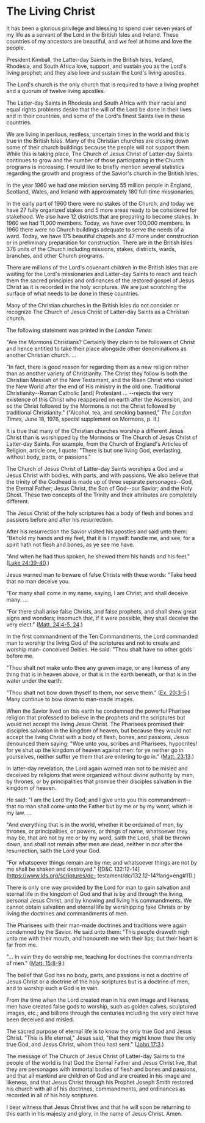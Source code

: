 # The Living Christ

It has been a glorious privilege and blessing to spend over seven years of my
life as a servant of the Lord in the British Isles and Ireland. These
countries of my ancestors are beautiful, and we feel at home and love the
people.

President Kimball, the Latter-day Saints in the British Isles, Ireland,
Rhodesia, and South Africa love, support, and sustain you as the Lord's living
prophet; and they also love and sustain the Lord's living apostles.

The Lord's church is the only church that is required to have a living prophet
and a quorum of twelve living apostles.

The Latter-day Saints in Rhodesia and South Africa with their racial and equal
rights problems desire that the will of the Lord be done in their lives and in
their countries, and some of the Lord's finest Saints live in these countries.

We are living in perilous, restless, uncertain times in the world and this is
true in the British Isles. Many of the Christian churches are closing down
some of their church buildings because the people will not support them. While
this is taking place, The Church of Jesus Christ of Latter-day Saints
continues to grow and the number of those participating in the Church programs
is increasing. I would like to briefly mention several statistics regarding
the growth and progress of the Savior's church in the British Isles.

In the year 1960 we had one mission serving 55 million people in England,
Scotland, Wales, and Ireland with approximately 180 full-time missionaries.

In the early part of 1960 there were no stakes of the Church, and today we
have 27 fully organized stakes and 5 more areas ready to be considered for
stakehood. We also have 12 districts that are preparing to become stakes. In
1960 we had 11,000 members. Today, we have over 100,000 members. In 1960 there
were no Church buildings adequate to serve the needs of a ward. Today, we have
175 beautiful chapels and 47 more under construction or in preliminary
preparation for construction. There are in the British Isles 376 units of the
Church including missions, stakes, districts, wards, branches, and other
Church programs.

There are millions of the Lord's covenant children in the British Isles that
are waiting for the Lord's missionaries and Latter-day Saints to reach and
teach them the sacred principles and ordinances of the restored gospel of
Jesus Christ as it is recorded in the holy scriptures. We are just scratching
the surface of what needs to be done in these countries.

Many of the Christian churches in the British Isles do not consider or
recognize The Church of Jesus Christ of Latter-day Saints as a Christian
church.

The following statement was printed in the _London Times:_

"Are the Mormons Christians? Certainly they claim to be followers of Christ
and hence entitled to take their place alongside other denominations as
another Christian church. ...

"In fact, there is good reason for regarding them as a new religion rather
than as another variety of Christianity. The Christ they follow is both the
Christian Messiah of the New Testament, and the Risen Christ who visited the
New World after the end of His ministry in the old one. Traditional
Christianity--Roman Catholic [and] Protestant ... --rejects the very existence
of this Christ who reappeared on earth after the Ascension, and so the Christ
followed by the Mormons is not the Christ followed by traditional
Christianity." ("Alcohol, tea, and smoking banned," _The London Times,_ June
18, 1976, special supplement on Mormons, p. II.)

It is true that many of the Christian churches worship a different Jesus
Christ than is worshipped by the Mormons or The Church of Jesus Christ of
Latter-day Saints. For example, from the Church of England's Articles of
Religion, article one, I quote: "There is but one living God, everlasting,
without body, parts, or passions."

The Church of Jesus Christ of Latter-day Saints worships a God and a Jesus
Christ with bodies, with parts, and with passions. We also believe that the
trinity of the Godhead is made up of three separate personages--God, the
Eternal Father; Jesus Christ, the Son of God--our Savior; and the Holy Ghost.
These two concepts of the Trinity and their attributes are completely
different.

The Jesus Christ of the holy scriptures has a body of flesh and bones and
passions before and after his resurrection.

After his resurrection the Savior visited his apostles and said unto them:
"Behold my hands and my feet, that it is I myself: handle me, and see; for a
spirit hath not flesh and bones, as ye see me have.

"And when he had thus spoken, he shewed them his hands and his feet." ([Luke
24:39-40](https://www.lds.org/scriptures/nt/luke/24.39-40?lang=eng#38).)

Jesus warned man to beware of false Christs with these words: "Take heed that
no man deceive you.

"For many shall come in my name, saying, I am Christ; and shall deceive many.
...

"For there shall arise false Christs, and false prophets, and shall shew great
signs and wonders; insomuch that, if it were possible, they shall deceive the
very elect." ([Matt. 24:4-5,
24](https://www.lds.org/scriptures/nt/matt/24.4-5%2C24?lang=eng#3).)

In the first commandment of the Ten Commandments, the Lord commanded man to
worship the living God of the scriptures and not to create and worship man-
conceived Deities. He said: "Thou shalt have no other gods before me.

"Thou shalt not make unto thee any graven image, or any likeness of any thing
that is in heaven above, or that is in the earth beneath, or that is in the
water under the earth:

"Thou shalt not bow down thyself to them, nor serve them." ([Ex.
20:3-5](https://www.lds.org/scriptures/ot/ex/20.3-5?lang=eng#2).) Many
continue to bow down to man-made images.

When the Savior lived on this earth he condemned the powerful Pharisee
religion that professed to believe in the prophets and the scriptures but
would not accept the living Jesus Christ. The Pharisees promised their
disciples salvation in the kingdom of heaven, but because they would not
accept the living Christ with a body of flesh, bones, and passions, Jesus
denounced them saying: "Woe unto you, scribes and Pharisees, hypocrites! for
ye shut up the kingdom of heaven against men: for ye neither go in yourselves,
neither suffer ye them that are entering to go in." ([Matt.
23:13](https://www.lds.org/scriptures/nt/matt/23.13?lang=eng#12).)

In latter-day revelation, the Lord again warned man not to be misled and
deceived by religions that were organized without divine authority by men, by
thrones, or by principalities that promise their disciples salvation in the
kingdom of heaven.

He said: "I am the Lord thy God; and I give unto you this commandment--that no
man shall come unto the Father but by me or by my word, which is my law. ...

"And everything that is in the world, whether it be ordained of men, by
thrones, or principalities, or powers, or things of name, whatsoever they may
be, that are not by me or by my word, saith the Lord, shall be thrown down,
and shall not remain after men are dead, neither in nor after the
resurrection, saith the Lord your God.

"For whatsoever things remain are by me; and whatsoever things are not by me
shall be shaken and destroyed." ([D&amp;C
132:12-14](https://www.lds.org/scriptures/dc-
testament/dc/132.12-14?lang=eng#11).)

There is only one way provided by the Lord for man to gain salvation and
eternal life in the kingdom of God and that is by and through the living,
personal Jesus Christ, and by knowing and living his commandments. We cannot
obtain salvation and eternal life by worshipping fake Christs or by living the
doctrines and commandments of men.

The Pharisees with their man-made doctrines and traditions were again
condemned by the Savior. He said unto them: "This people draweth nigh unto me
with their mouth, and honoureth me with their lips; but their heart is far
from me.

"... In vain they do worship me, teaching for doctrines the commandments of
men." ([Matt.
15:8-9](https://www.lds.org/scriptures/nt/matt/15.8-9?lang=eng#7).)

The belief that God has no body, parts, and passions is not a doctrine of
Jesus Christ or a doctrine of the holy scriptures but is a doctrine of men,
and to worship such a God is in vain.

From the time when the Lord created man in his own image and likeness, men
have created false gods to worship, such as golden calves, sculptured images,
etc.; and billions through the centuries including the very elect have been
deceived and misled.

The sacred purpose of eternal life is to know the only true God and Jesus
Christ. "This is life eternal," Jesus said, "that they might know thee the
only true God, and Jesus Christ, whom thou hast sent." ([John
17:3](https://www.lds.org/scriptures/nt/john/17.3?lang=eng#2).)

The message of The Church of Jesus Christ of Latter-day Saints to the people
of the world is that God the Eternal Father and Jesus Christ live, that they
are personages with immortal bodies of flesh and bones and passions, and that
all mankind are children of God and are created in his image and likeness, and
that Jesus Christ through his Prophet Joseph Smith restored his church with
all of his doctrines, commandments, and ordinances as recorded in all of his
holy scriptures.

I bear witness that Jesus Christ lives and that he will soon be returning to
this earth in his majesty and glory, in the name of Jesus Christ. Amen.

